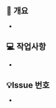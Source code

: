  ## 📌 개요 <!-- PR내용에 대해 축약해서 적어주세요. -->
  -
 ## 💻 작업사항 <!-- PR내용에 대해 상세설명이 필요하다면 이 부분에 기재 해주세요. -->
  -
 ## 💡Issue 번호 <!-- issue number을 link 시켜주세요 (ex. "- close #4242") -->
 - 
